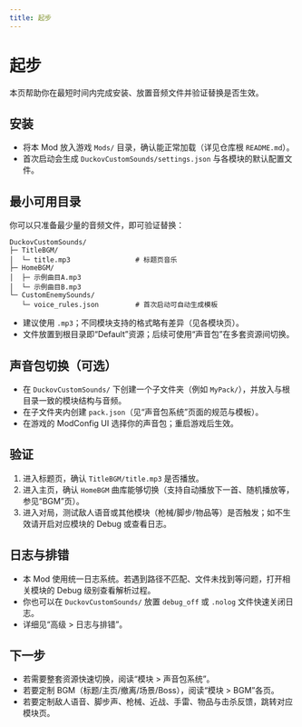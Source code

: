 ```yaml
---
title: 起步
---
```


# 起步

本页帮助你在最短时间内完成安装、放置音频文件并验证替换是否生效。

## 安装

- 将本 Mod 放入游戏 `Mods/` 目录，确认能正常加载（详见仓库根 `README.md`）。
- 首次启动会生成 `DuckovCustomSounds/settings.json` 与各模块的默认配置文件。

## 最小可用目录

你可以只准备最少量的音频文件，即可验证替换：

```
DuckovCustomSounds/
├─ TitleBGM/
│  └─ title.mp3                # 标题页音乐
├─ HomeBGM/
│  ├─ 示例曲目A.mp3
│  └─ 示例曲目B.mp3
└─ CustomEnemySounds/
   └─ voice_rules.json         # 首次启动可自动生成模板
```

- 建议使用 `.mp3`；不同模块支持的格式略有差异（见各模块页）。
- 文件放置到根目录即“Default”资源；后续可使用“声音包”在多套资源间切换。

## 声音包切换（可选）

- 在 `DuckovCustomSounds/` 下创建一个子文件夹（例如 `MyPack/`），并放入与根目录一致的模块结构与音频。
- 在子文件夹内创建 `pack.json`（见“声音包系统”页面的规范与模板）。
- 在游戏的 ModConfig UI 选择你的声音包；重启游戏后生效。

## 验证

1. 进入标题页，确认 `TitleBGM/title.mp3` 是否播放。
2. 进入主页，确认 `HomeBGM` 曲库能够切换（支持自动播放下一首、随机播放等，参见“BGM”页）。
3. 进入对局，测试敌人语音或其他模块（枪械/脚步/物品等）是否触发；如不生效请开启对应模块的 Debug 或查看日志。

## 日志与排错

- 本 Mod 使用统一日志系统。若遇到路径不匹配、文件未找到等问题，打开相关模块的 Debug 级别查看解析过程。
- 你也可以在 `DuckovCustomSounds/` 放置 `debug_off` 或 `.nolog` 文件快速关闭日志。
- 详细见“高级 > 日志与排错”。

## 下一步

- 若需要整套资源快速切换，阅读“模块 > 声音包系统”。
- 若要定制 BGM（标题/主页/撤离/场景/Boss），阅读“模块 > BGM”各页。
- 若要定制敌人语音、脚步声、枪械、近战、手雷、物品与击杀反馈，跳转对应模块页。

